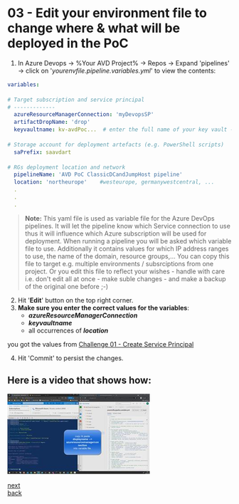 # 03 - Edit your environment file to change where & what will be deployed in the PoC

1. In Azure Devops -> %Your AVD Project% -> Repos -> Expand 'pipelines' -> click on '*yourenvfile.pipeline.variables.yml*'  to view the contents:

```yaml
variables:

# Target subscription and service principal
# -------------
  azureResourceManagerConnection: 'myDevopsSP'
  artifactDropName: 'drop'
  keyvaultname: kv-avdPoc...  # enter the full name of your key vault -> holds the Sprincipal password - fill with exact name with output you received when running the CreateDevopsSP.ps1 - or lookup the keyvault name in your azure subscription

# Storage account for deployment artefacts (e.g. PowerShell scripts)
  saPrefix: saavdart

# RGs deployment location and network
  pipelineName: 'AVD PoC ClassicDCandJumpHost pipeline'
  location: 'northeurope'    #westeurope, germanywestcentral, ...
  .
  .
  .

```
> **Note:** This yaml file is used as variable file for the Azure DevOps pipelines. It will let the pipeline know which Service connection to use thus it will influence which Azure subscription will be used for deployment. When running a pipeline you will be asked which variable file to use. Additionally it contains values for which IP address ranges to use, the name of the domain, resource groups,... You can copy this file to target e.g. multiple environments / subsrciptions from one project. Or you edit this file to reflect your wishes - handle with care i.e. don't edit all at once - make suble changes - and make a backup of the original one before ;-)


2. Hit '**Edit**' button on the top right corner.
3. **Make sure you enter the correct values for the variables**:  
   - ***azureResourceManagerConnection***
   - ***keyvaultname***
   - all occurrences of ***location*** 
  
you got the values from [Challenge 01 - Create Service Principal](../01-createserviceprincipal/readme.md) 

4. Hit 'Commit' to persist the changes.


## Here is a video that shows how:  
[![Edit the environment file](./envfile.jpg)](https://youtu.be/IxMRPI9lehQ)

[next](./../04-deploylandingzone/readme.md)  
[back](../../README.md)
